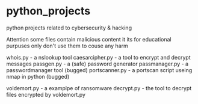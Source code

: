 # python_projects
python projects related to cybersecurity &amp; hacking

Attention some files contain malicious content it its for educational purpuses only don't use them to couse any harm 

whois.py - a nslookup tool
caesarcipher.py - a tool to encrypt and decrypt messages 
passgen.py - a (safe) password generator
passmanager.py - a passwordmanager tool (bugged)
portscanner.py - a portscan script useing nmap in python (bugged) 

voldemort.py - a examplpe of ransomware
decrypt.py - the tool to decrypt files encrypted by voldemort.py
